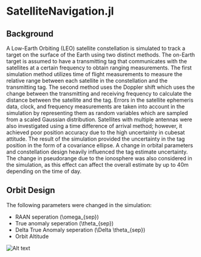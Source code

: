# SatelliteNavigation.jl

## Background
A Low-Earth Orbiting (LEO) satellite constellation is simulated to track a target on the surface of the Earth using two distinct methods. The on-Earth target is assumed to have a transmitting tag that communicates with the satellites at a certain frequency to obtain ranging measurements.   The first simulation method utilizes time of flight measurements to measure the relative range between each satellite in the constellation and the transmitting tag. The second method uses the Doppler shift which uses the change between the transmitting and receiving frequency to calculate the distance between the satellite and the tag. Errors in the satellite ephemeris data, clock, and frequency measurements are taken into account in the simulation by representing them as random variables which are sampled from a scaled Gaussian distribution. Satellites with multiple antennas were also investigated using a time difference of arrival method; however, it achieved poor position accuracy due to the high uncertainty in cubesat attitude. The result of the simulation provided the uncertainty in the tag position in the form of a covariance ellipse. A change in orbital parameters and constellation design heavily influenced the tag estimate uncertainty. The change in pseudorange due to the ionosphere was also considered in the simulation, as this effect can affect the overall estimate by up to 40m depending on the time of day. 

## Orbit Design
The following parameters were changed in the simulation: 
- RAAN seperation (\omega_{sep})
- True anomaly seperation (\theta_{sep})
- Delta True Anomaly seperation (\Delta \theta_{sep})
- Orbit Altitude 

![Alt text](/home/fausto/satellite_formation.png "Satellite Constellation")

